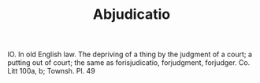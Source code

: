 ---
title: Abjudicatio
letter: A
permalink: "/definitions/bld-abjudicatio.html"
body: IO. In old English law. The depriving of a thing by the judgment of a court;
  a putting out of court; the same as forisjudicatio, forjudgment, forjudger. Co.
  Litt 100a, b; Townsh. Pl. 49
published_at: '2018-07-07'
source: Black's Law Dictionary 2nd Ed (1910)
layout: post
---